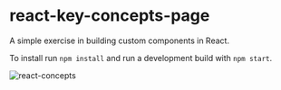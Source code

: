 # react-key-concepts-page
A simple exercise in building custom components in React.  

To install run `npm install` and run a development build with `npm start`.

![react-concepts](https://github.com/teslazonda/react-key-concepts-page/assets/69414602/61b356c0-ef54-421c-88a9-7a05ea41be0b)

